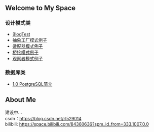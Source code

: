 ## Welcome to My Space

### 设计模式类

* [BlogTest](_posts/2022-02-20-long.md)
* [抽象工厂模式例子](_posts)
* [适配器模式例子](AdapterPattern)
* [桥接模式例子](BridgePattern)
* [观察者模式例子](ObserverPattern)

### 数据库类

* [1.0 PostgreSQL简介](_posts/postgresql/0_introduction.md)

## About Me

建设中...  
csdn：https://blog.csdn.net/rl529014  
bilibili: https://space.bilibili.com/84360636?spm_id_from=333.1007.0.0